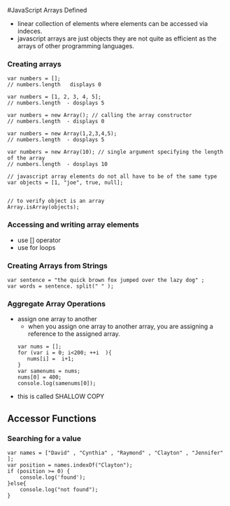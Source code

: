 #JavaScript Arrays Defined

- linear collection of elements where elements can be accessed via indeces.
- javascript arrays are just objects they are not quite as efficient as the arrays of other programming languages.

### Creating arrays

```
var numbers = [];
// numbers.length   displays 0

var numbers = [1, 2, 3, 4, 5];
// numbers.length  - dosplays 5

var numbers = new Array(); // calling the array constructor
// numbers.length  - displays 0

var numbers = new Array(1,2,3,4,5);
// numbers.length  - dosplays 5

var numbers = new Array(10); // single argument specifying the length of the array
// numbers.length  - dosplays 10

// javascript array elements do not all have to be of the same type
var objects = [1, "joe", true, null];


// to verify object is an array
Array.isArray(objects);

```
### Accessing and writing array elements
- use [] operator
- use for loops

### Creating Arrays from Strings
```
var sentence = "the quick brown fox jumped over the lazy dog" ;
var words = sentence. split(" " );

```
### Aggregate Array Operations
- assign one array to another 
	- when you assign one array to another array, you are assigning a reference to the assigned array.
	 ```
	 var nums = [];
	 for (var i = 0; i<200; ++i  ){
	 	nums[i] =  i+1;
	 }
	 var samenums = nums;
	 nums[0] = 400;
	 console.log(samenums[0]);
	 ```
- this is called SHALLOW COPY 

## Accessor Functions
### Searching for a value
```
var names = ["David" , "Cynthia" , "Raymond" , "Clayton" , "Jennifer" ];
var position = names.indexOf("Clayton");
if (position >= 0) {
	console.log('found');
}else{
	console.log("not found");
}
```
